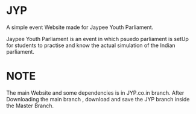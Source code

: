 # JYP
A simple event Website made for Jaypee Youth Parliament.

Jaypee Youth Parliament is an event in which psuedo parliament is setUp for students to practise and know 
the actual simulation of the Indian parliament.

# NOTE
The main Website and some dependencies is in JYP.co.in branch.
After Downloading the main branch , download and save the JYP branch inside the Master Branch.   
